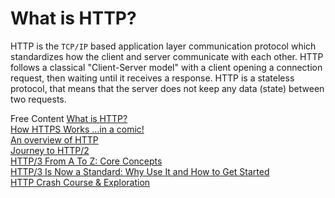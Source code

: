 # What is HTTP?

HTTP is the `TCP/IP` based application layer communication protocol which standardizes how the client and server communicate with each other. HTTP follows a classical "Client-Server model" with a client opening a connection request, then waiting until it receives a response. HTTP is a stateless protocol, that means that the server does not keep any data (state) between two requests.

<ResourceGroupTitle>Free Content</ResourceGroupTitle>
[What is HTTP?](https://www.cloudflare.com/en-gb/learning/ddos/glossary/hypertext-transfer-protocol-http/)  
[How HTTPS Works ...in a comic!](https://howhttps.works)  
[An overview of HTTP](https://developer.mozilla.org/en-US/docs/Web/HTTP/Overview)  
[Journey to HTTP/2](https://kamranahmed.info/blog/2016/08/13/http-in-depth)  
[HTTP/3 From A To Z: Core Concepts](https://www.smashingmagazine.com/2021/08/http3-core-concepts-part1/)  
[HTTP/3 Is Now a Standard: Why Use It and How to Get Started](https://thenewstack.io/http-3-is-now-a-standard-why-use-it-and-how-to-get-started/)  
[HTTP Crash Course & Exploration](https://www.youtube.com/watch?v=iYM2zFP3Zn0)  
